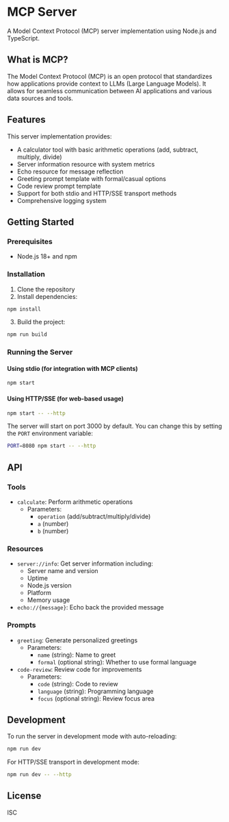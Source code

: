 # MCP Server

A Model Context Protocol (MCP) server implementation using Node.js and TypeScript.

## What is MCP?

The Model Context Protocol (MCP) is an open protocol that standardizes how applications provide context to LLMs (Large Language Models). It allows for seamless communication between AI applications and various data sources and tools.

## Features

This server implementation provides:

- A calculator tool with basic arithmetic operations (add, subtract, multiply, divide)
- Server information resource with system metrics
- Echo resource for message reflection
- Greeting prompt template with formal/casual options
- Code review prompt template
- Support for both stdio and HTTP/SSE transport methods
- Comprehensive logging system

## Getting Started

### Prerequisites

- Node.js 18+ and npm

### Installation

1. Clone the repository
2. Install dependencies:

```bash
npm install
```

3. Build the project:

```bash
npm run build
```

### Running the Server

#### Using stdio (for integration with MCP clients)

```bash
npm start
```

#### Using HTTP/SSE (for web-based usage)

```bash
npm start -- --http
```

The server will start on port 3000 by default. You can change this by setting the `PORT` environment variable:

```bash
PORT=8080 npm start -- --http
```

## API

### Tools

- `calculate`: Perform arithmetic operations
  - Parameters: 
    - `operation` (add/subtract/multiply/divide)
    - `a` (number)
    - `b` (number)

### Resources

- `server://info`: Get server information including:
  - Server name and version
  - Uptime
  - Node.js version
  - Platform
  - Memory usage
- `echo://{message}`: Echo back the provided message

### Prompts

- `greeting`: Generate personalized greetings
  - Parameters:
    - `name` (string): Name to greet
    - `formal` (optional string): Whether to use formal language
- `code-review`: Review code for improvements
  - Parameters:
    - `code` (string): Code to review
    - `language` (string): Programming language
    - `focus` (optional string): Review focus area

## Development

To run the server in development mode with auto-reloading:

```bash
npm run dev
```

For HTTP/SSE transport in development mode:

```bash
npm run dev -- --http
```

## License

ISC 